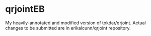 # qrjointEB
My heavily-annotated and modified version of tokdar/qrjoint. Actual changes to be submitted are in erikalcunn/qrjoint repository.
